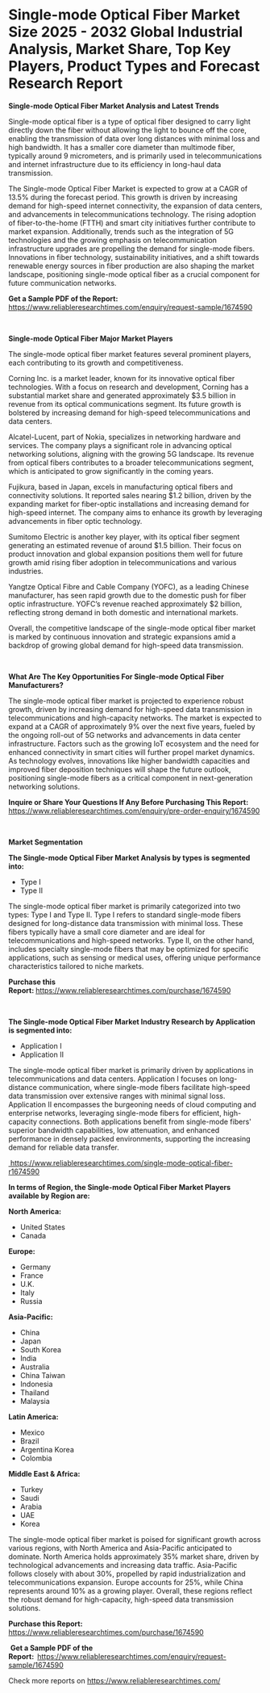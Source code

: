 <p><h1>Single-mode Optical Fiber Market Size 2025 - 2032 Global Industrial Analysis, Market Share, Top Key Players, Product Types and Forecast Research Report</h1></p><p><strong>Single-mode Optical Fiber Market Analysis and Latest Trends</strong></p>
<p><p>Single-mode optical fiber is a type of optical fiber designed to carry light directly down the fiber without allowing the light to bounce off the core, enabling the transmission of data over long distances with minimal loss and high bandwidth. It has a smaller core diameter than multimode fiber, typically around 9 micrometers, and is primarily used in telecommunications and internet infrastructure due to its efficiency in long-haul data transmission.</p><p>The Single-mode Optical Fiber Market is expected to grow at a CAGR of 13.5% during the forecast period. This growth is driven by increasing demand for high-speed internet connectivity, the expansion of data centers, and advancements in telecommunications technology. The rising adoption of fiber-to-the-home (FTTH) and smart city initiatives further contribute to market expansion. Additionally, trends such as the integration of 5G technologies and the growing emphasis on telecommunication infrastructure upgrades are propelling the demand for single-mode fibers. Innovations in fiber technology, sustainability initiatives, and a shift towards renewable energy sources in fiber production are also shaping the market landscape, positioning single-mode optical fiber as a crucial component for future communication networks.</p></p>
<p><strong>Get a Sample PDF of the Report:&nbsp;</strong> <a href="https://www.reliableresearchtimes.com/enquiry/request-sample/1674590?utm_campaign=2774&utm_medium=2&utm_source=Github&utm_content=ia&utm_term=25032025&utm_id=single-mode-optical-fiber">https://www.reliableresearchtimes.com/enquiry/request-sample/1674590</a></p>
<p>&nbsp;</p>
<p><strong>Single-mode Optical Fiber Major Market Players</strong></p>
<p><p>The single-mode optical fiber market features several prominent players, each contributing to its growth and competitiveness. </p><p>Corning Inc. is a market leader, known for its innovative optical fiber technologies. With a focus on research and development, Corning has a substantial market share and generated approximately $3.5 billion in revenue from its optical communications segment. Its future growth is bolstered by increasing demand for high-speed telecommunications and data centers.</p><p>Alcatel-Lucent, part of Nokia, specializes in networking hardware and services. The company plays a significant role in advancing optical networking solutions, aligning with the growing 5G landscape. Its revenue from optical fibers contributes to a broader telecommunications segment, which is anticipated to grow significantly in the coming years.</p><p>Fujikura, based in Japan, excels in manufacturing optical fibers and connectivity solutions. It reported sales nearing $1.2 billion, driven by the expanding market for fiber-optic installations and increasing demand for high-speed internet. The company aims to enhance its growth by leveraging advancements in fiber optic technology.</p><p>Sumitomo Electric is another key player, with its optical fiber segment generating an estimated revenue of around $1.5 billion. Their focus on product innovation and global expansion positions them well for future growth amid rising fiber adoption in telecommunications and various industries.</p><p>Yangtze Optical Fibre and Cable Company (YOFC), as a leading Chinese manufacturer, has seen rapid growth due to the domestic push for fiber optic infrastructure. YOFC’s revenue reached approximately $2 billion, reflecting strong demand in both domestic and international markets.</p><p>Overall, the competitive landscape of the single-mode optical fiber market is marked by continuous innovation and strategic expansions amid a backdrop of growing global demand for high-speed data transmission.</p></p>
<p>&nbsp;</p>
<p><strong>What Are The Key Opportunities For Single-mode Optical Fiber Manufacturers?</strong></p>
<p><p>The single-mode optical fiber market is projected to experience robust growth, driven by increasing demand for high-speed data transmission in telecommunications and high-capacity networks. The market is expected to expand at a CAGR of approximately 9% over the next five years, fueled by the ongoing roll-out of 5G networks and advancements in data center infrastructure. Factors such as the growing IoT ecosystem and the need for enhanced connectivity in smart cities will further propel market dynamics. As technology evolves, innovations like higher bandwidth capacities and improved fiber deposition techniques will shape the future outlook, positioning single-mode fibers as a critical component in next-generation networking solutions.</p></p>
<p><strong>Inquire or Share Your Questions If Any Before Purchasing This Report:</strong> <a href="https://www.reliableresearchtimes.com/enquiry/pre-order-enquiry/1674590?utm_campaign=2774&utm_medium=2&utm_source=Github&utm_content=ia&utm_term=25032025&utm_id=single-mode-optical-fiber">https://www.reliableresearchtimes.com/enquiry/pre-order-enquiry/1674590</a></p>
<p>&nbsp;</p>
<p><strong>Market Segmentation</strong></p>
<p><strong>The Single-mode Optical Fiber Market Analysis by types is segmented into:</strong></p>
<p><ul><li>Type I</li><li>Type II</li></ul></p>
<p><p>The single-mode optical fiber market is primarily categorized into two types: Type I and Type II. Type I refers to standard single-mode fibers designed for long-distance data transmission with minimal loss. These fibers typically have a small core diameter and are ideal for telecommunications and high-speed networks. Type II, on the other hand, includes specialty single-mode fibers that may be optimized for specific applications, such as sensing or medical uses, offering unique performance characteristics tailored to niche markets.</p></p>
<p><strong>Purchase this Report:&nbsp;</strong><a href="https://www.reliableresearchtimes.com/purchase/1674590?utm_campaign=2774&utm_medium=2&utm_source=Github&utm_content=ia&utm_term=25032025&utm_id=single-mode-optical-fiber">https://www.reliableresearchtimes.com/purchase/1674590</a></p>
<p>&nbsp;</p>
<p><strong>The Single-mode Optical Fiber Market Industry Research by Application is segmented into:</strong></p>
<p><ul><li>Application I</li><li>Application II</li></ul></p>
<p><p>The single-mode optical fiber market is primarily driven by applications in telecommunications and data centers. Application I focuses on long-distance communication, where single-mode fibers facilitate high-speed data transmission over extensive ranges with minimal signal loss. Application II encompasses the burgeoning needs of cloud computing and enterprise networks, leveraging single-mode fibers for efficient, high-capacity connections. Both applications benefit from single-mode fibers' superior bandwidth capabilities, low attenuation, and enhanced performance in densely packed environments, supporting the increasing demand for reliable data transfer.</p></p>
<p><a href="https://www.reliableresearchtimes.com/single-mode-optical-fiber-r1674590?utm_campaign=2774&utm_medium=2&utm_source=Github&utm_content=ia&utm_term=25032025&utm_id=single-mode-optical-fiber">&nbsp;https://www.reliableresearchtimes.com/single-mode-optical-fiber-r1674590</a></p>
<p><strong>In terms of Region, the Single-mode Optical Fiber Market Players available by Region are:</strong></p>
<p>
    <p> <strong> North America: </strong>
        <ul>
            <li>United States</li>
            <li>Canada</li>
        </ul>
        </p> 
    <p> <strong> Europe: </strong>
        <ul>
            <li>Germany</li>
            <li>France</li>
            <li>U.K.</li>
            <li>Italy</li>
            <li>Russia</li>
        </ul>
        </p> 
    <p> <strong> Asia-Pacific: </strong>
        <ul>
            <li>China</li>
            <li>Japan</li>
            <li>South Korea</li>
            <li>India</li>
            <li>Australia</li>
            <li>China Taiwan</li>
            <li>Indonesia</li>
            <li>Thailand</li>
            <li>Malaysia</li>
        </ul>
        </p> 
    <p> <strong> Latin America: </strong>
        <ul>
            <li>Mexico</li>
            <li>Brazil</li>
            <li>Argentina Korea</li>
            <li>Colombia</li>
        </ul>
        </p> 
    <p> <strong> Middle East & Africa: </strong>
        <ul>
            <li>Turkey</li>
            <li>Saudi</li>
            <li>Arabia</li>
            <li>UAE</li>
            <li>Korea</li>
        </ul>
    </p>
    </p>
<p><p>The single-mode optical fiber market is poised for significant growth across various regions, with North America and Asia-Pacific anticipated to dominate. North America holds approximately 35% market share, driven by technological advancements and increasing data traffic. Asia-Pacific follows closely with about 30%, propelled by rapid industrialization and telecommunications expansion. Europe accounts for 25%, while China represents around 10% as a growing player. Overall, these regions reflect the robust demand for high-capacity, high-speed data transmission solutions.</p></p>
<p><strong>Purchase this Report: </strong><a href="https://www.reliableresearchtimes.com/purchase/1674590?utm_campaign=2774&utm_medium=2&utm_source=Github&utm_content=ia&utm_term=25032025&utm_id=single-mode-optical-fiber">https://www.reliableresearchtimes.com/purchase/1674590</a></p>
<p>&nbsp;<strong>Get a Sample PDF of the Report:&nbsp;&nbsp;</strong><a href="https://www.reliableresearchtimes.com/enquiry/request-sample/1674590?utm_campaign=2774&utm_medium=2&utm_source=Github&utm_content=ia&utm_term=25032025&utm_id=single-mode-optical-fiber">https://www.reliableresearchtimes.com/enquiry/request-sample/1674590</a></p>
<p><strong></strong></p>
<p>Check more reports on <a href="https://www.reliableresearchtimes.com/?utm_campaign=2774&utm_medium=2&utm_source=Github&utm_content=ia&utm_term=25032025&utm_id=single-mode-optical-fiber">https://www.reliableresearchtimes.com/</a></p>